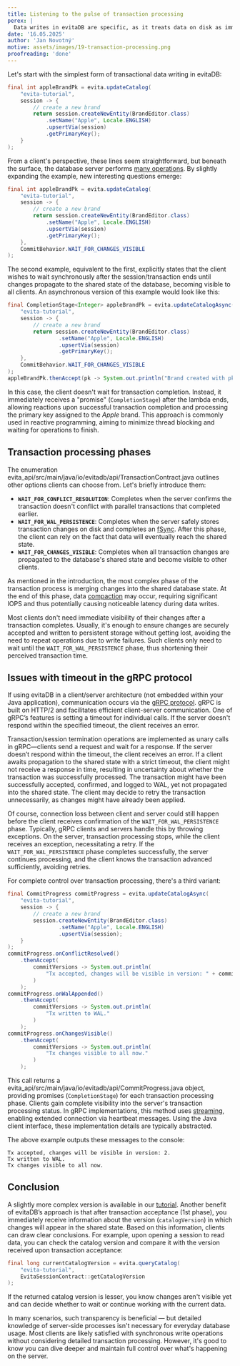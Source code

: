 ```yaml
---
title: Listening to the pulse of transaction processing
perex: |
  Data writes in evitaDB are specific, as it treats data on disk as immutable. All changes are appended incrementally to the end of files. This approach has its advantages and disadvantages. One drawback is the need for data compaction, as files gradually fill with outdated records. Compaction happens synchronously during transaction processing once certain conditions indicating an excessive amount of outdated data are met. This can impact transaction commit latency. This article discusses how clients can respond to this scenario.
date: '16.05.2025'
author: 'Jan Novotný'
motive: assets/images/19-transaction-processing.png
proofreading: 'done'
---
```


Let's start with the simplest form of transactional data writing in evitaDB:

```java
final int appleBrandPk = evita.updateCatalog(
    "evita-tutorial",
    session -> {
        // create a new brand
        return session.createNewEntity(BrandEditor.class)
            .setName("Apple", Locale.ENGLISH)
            .upsertVia(session)
            .getPrimaryKey();
    }
);
```

From a client's perspective, these lines seem straightforward, but beneath the surface, the database server performs [many operations](https://evitadb.io/documentation/deep-dive/transactions#lifecycle-of-a-transaction). By slightly expanding the example, new interesting questions emerge:

```java
final int appleBrandPk = evita.updateCatalog(
    "evita-tutorial",
    session -> {
        // create a new brand
        return session.createNewEntity(BrandEditor.class)
            .setName("Apple", Locale.ENGLISH)
            .upsertVia(session)
            .getPrimaryKey();
    },
    CommitBehavior.WAIT_FOR_CHANGES_VISIBLE
);
```

The second example, equivalent to the first, explicitly states that the client wishes to wait synchronously after the session/transaction ends until changes propagate to the shared state of the database, becoming visible to all clients. An asynchronous version of this example would look like this:

```java
final CompletionStage<Integer> appleBrandPk = evita.updateCatalogAsync(
    "evita-tutorial",
    session -> {
        // create a new brand
        return session.createNewEntity(BrandEditor.class)
                .setName("Apple", Locale.ENGLISH)
                .upsertVia(session)
                .getPrimaryKey();
    },
    CommitBehavior.WAIT_FOR_CHANGES_VISIBLE
);
appleBrandPk.thenAccept(pk -> System.out.println("Brand created with pk: " + pk));
```

In this case, the client doesn't wait for transaction completion. Instead, it immediately receives a "promise" (`CompletionStage`) after the lambda ends, allowing reactions upon successful transaction completion and processing the primary key assigned to the *Apple* brand. This approach is commonly used in reactive programming, aiming to minimize thread blocking and waiting for operations to finish.

## Transaction processing phases

The enumeration <SourceClass>evita_api/src/main/java/io/evitadb/api/TransactionContract.java</SourceClass> outlines other options clients can choose from. Let's briefly introduce them:

- **`WAIT_FOR_CONFLICT_RESOLUTION`**: Completes when the server confirms the transaction doesn't conflict with parallel transactions that completed earlier.
- **`WAIT_FOR_WAL_PERSISTENCE`**: Completes when the server safely stores transaction changes on disk and completes an [fSync](https://en.wikipedia.org/wiki/Sync_(Unix)). After this phase, the client can rely on the fact that data will eventually reach the shared state.
- **`WAIT_FOR_CHANGES_VISIBLE`**: Completes when all transaction changes are propagated to the database's shared state and become visible to other clients.

As mentioned in the introduction, the most complex phase of the transaction process is merging changes into the shared database state. At the end of this phase, data [compaction](https://evitadb.io/documentation/deep-dive/storage-model#cleaning-up-the-clutter) may occur, requiring significant IOPS and thus potentially causing noticeable latency during data writes.

Most clients don't need immediate visibility of their changes after a transaction completes. Usually, it's enough to ensure changes are securely accepted and written to persistent storage without getting lost, avoiding the need to repeat operations due to write failures. Such clients only need to wait until the `WAIT_FOR_WAL_PERSISTENCE` phase, thus shortening their perceived transaction time.

## Issues with timeout in the gRPC protocol

If using evitaDB in a client/server architecture (not embedded within your Java application), communication occurs via the [gRPC protocol](https://grpc.io/docs/). gRPC is built on HTTP/2 and facilitates efficient client-server communication. One of gRPC’s features is setting a timeout for individual calls. If the server doesn't respond within the specified timeout, the client receives an error.

Transaction/session termination operations are implemented as unary calls in gRPC—clients send a request and wait for a response. If the server doesn’t respond within the timeout, the client receives an error. If a client awaits propagation to the shared state with a strict timeout, the client might not receive a response in time, resulting in uncertainty about whether the transaction was successfully processed. The transaction might have been successfully accepted, confirmed, and logged to WAL, yet not propagated into the shared state. The client may decide to retry the transaction unnecessarily, as changes might have already been applied.

<Note type="info">

Of course, connection loss between client and server could still happen before the client receives confirmation of the `WAIT_FOR_WAL_PERSISTENCE` phase. Typically, gRPC clients and servers handle this by throwing exceptions. On the server, transaction processing stops, while the client receives an exception, necessitating a retry. If the `WAIT_FOR_WAL_PERSISTENCE` phase completes successfully, the server continues processing, and the client knows the transaction advanced sufficiently, avoiding retries.

</Note>

For complete control over transaction processing, there's a third variant:

```java
final CommitProgress commitProgress = evita.updateCatalogAsync(
    "evita-tutorial",
    session -> {
        // create a new brand
        session.createNewEntity(BrandEditor.class)
                .setName("Apple", Locale.ENGLISH)
                .upsertVia(session);
    }
);
commitProgress.onConflictResolved()
    .thenAccept(
        commitVersions -> System.out.println(
            "Tx accepted, changes will be visible in version: " + commitVersions.catalogVersion() + "."
        )
    );
commitProgress.onWalAppended()
    .thenAccept(
        commitVersions -> System.out.println(
            "Tx written to WAL."
        )
    );
commitProgress.onChangesVisible()
    .thenAccept(
        commitVersions -> System.out.println(
            "Tx changes visible to all now."
        )
    );
```

This call returns a <SourceClass>evita_api/src/main/java/io/evitadb/api/CommitProgress.java</SourceClass> object, providing promises (`CompletionStage`) for each transaction processing phase. Clients gain complete visibility into the server's transaction processing status. In gRPC implementations, this method uses [streaming](https://grpc.io/docs/what-is-grpc/core-concepts/#server-streaming-rpc), enabling extended connection via heartbeat messages. Using the Java client interface, these implementation details are typically abstracted.

The above example outputs these messages to the console:

```
Tx accepted, changes will be visible in version: 2.
Tx written to WAL.
Tx changes visible to all now.
```

## Conclusion

A slightly more complex version is available in our [tutorial](https://github.com/FgForrest/evitaDB-tutorial/blob/01.07-listening-to-transaction-processing/src/main/java/io/evitadb/tutorial/Main.java). Another benefit of evitaDB’s approach is that after transaction acceptance (1st phase), you immediately receive information about the version (`catalogVersion`) in which changes will appear in the shared state. Based on this information, clients can draw clear conclusions. For example, upon opening a session to read data, you can check the catalog version and compare it with the version received upon transaction acceptance:

```java
final long currentCatalogVersion = evita.queryCatalog(
    "evita-tutorial",
    EvitaSessionContract::getCatalogVersion
);
```

If the returned catalog version is lesser, you know changes aren't visible yet and can decide whether to wait or continue working with the current data.

In many scenarios, such transparency is beneficial — but detailed knowledge of server-side processes isn't necessary for everyday database usage. Most clients are likely satisfied with synchronous write operations without considering detailed transaction processing. However, it's good to know you can dive deeper and maintain full control over what's happening on the server.